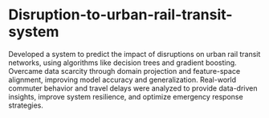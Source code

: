 # Disruption-to-urban-rail-transit-system
 Developed a system to predict the impact of disruptions on urban rail transit networks,
 using algorithms like decision trees and gradient boosting. Overcame data scarcity through domain projection
 and feature-space alignment, improving model accuracy and generalization. Real-world commuter behavior and
 travel delays were analyzed to provide data-driven insights, improve system resilience, and optimize emergency
 response strategies.
